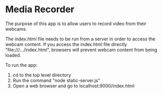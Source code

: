 # Media Recorder

The purpose of this app is to allow users to record video from their webcams.

The index.html file needs to be run from a server in order to access the webcam content.
If you access the index.html file directly "file:///.../index.html", browsers will prevent
webcam content from being loaded. 

To run the app:
1. cd to the top level directory
2. Run the command "node static-server.js"
3. Open a web browser and go to localhost:9000/index.html

